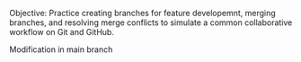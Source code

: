 Objective: Practice creating branches for feature developemnt, merging branches, and resolving merge 
conflicts to simulate a common collaborative workflow on Git and GitHub.

Modification in main branch

